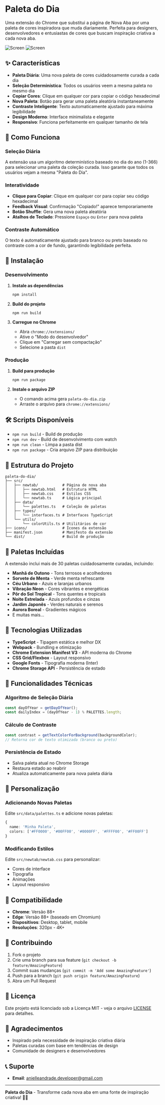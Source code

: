 # Paleta do Dia

Uma extensão do Chrome que substitui a página de Nova Aba por uma paleta de cores inspiradora que muda diariamente. Perfeita para designers, desenvolvedores e entusiastas de cores que buscam inspiração criativa a cada nova aba.

![Screen](1.png)
![Screen](2.png)

## ✨ Características

- **Paleta Diária**: Uma nova paleta de cores cuidadosamente curada a cada dia
- **Seleção Determinística**: Todos os usuários veem a mesma paleta no mesmo dia
- **Copiar Cores**: Clique em qualquer cor para copiar o código hexadecimal
- **Nova Paleta**: Botão para gerar uma paleta aleatória instantaneamente
- **Contraste Inteligente**: Texto automaticamente ajustado para máxima legibilidade
- **Design Moderno**: Interface minimalista e elegante
- **Responsivo**: Funciona perfeitamente em qualquer tamanho de tela

## 🎨 Como Funciona

### Seleção Diária
A extensão usa um algoritmo determinístico baseado no dia do ano (1-366) para selecionar uma paleta da coleção curada. Isso garante que todos os usuários vejam a mesma "Paleta do Dia".

### Interatividade
- **Clique para Copiar**: Clique em qualquer cor para copiar seu código hexadecimal
- **Feedback Visual**: Confirmação "Copiado!" aparece temporariamente
- **Botão Shuffle**: Gera uma nova paleta aleatória
- **Atalhos de Teclado**: Pressione `Espaço` ou `Enter` para nova paleta

### Contraste Automático
O texto é automaticamente ajustado para branco ou preto baseado no contraste com a cor de fundo, garantindo legibilidade perfeita.

## 🚀 Instalação

### Desenvolvimento

1. **Instale as dependências**
   ```bash
   npm install
   ```

2. **Build do projeto**
   ```bash
   npm run build
   ```

3. **Carregue no Chrome**
   - Abra `chrome://extensions/`
   - Ative o "Modo do desenvolvedor"
   - Clique em "Carregar sem compactação"
   - Selecione a pasta `dist`

### Produção

1. **Build para produção**
   ```bash
   npm run package
   ```

2. **Instale o arquivo ZIP**
   - O comando acima gera `paleta-do-dia.zip`
   - Arraste o arquivo para `chrome://extensions/`

## 🛠️ Scripts Disponíveis

- `npm run build` - Build de produção
- `npm run dev` - Build de desenvolvimento com watch
- `npm run clean` - Limpa a pasta dist
- `npm run package` - Cria arquivo ZIP para distribuição

## 📁 Estrutura do Projeto

```
paleta-do-dia/
├── src/
│   ├── newtab/           # Página de nova aba
│   │   ├── newtab.html   # Estrutura HTML
│   │   ├── newtab.css    # Estilos CSS
│   │   └── newtab.ts     # Lógica principal
│   ├── data/
│   │   └── palettes.ts   # Coleção de paletas
│   ├── types/
│   │   └── interfaces.ts # Interfaces TypeScript
│   └── utils/
│       └── colorUtils.ts # Utilitários de cor
├── icons/                # Ícones da extensão
├── manifest.json         # Manifesto da extensão
└── dist/                 # Build de produção
```

## 🎨 Paletas Incluídas

A extensão inclui mais de 30 paletas cuidadosamente curadas, incluindo:

- **Manhã de Outono** - Tons terrosos e acolhedores
- **Sorvete de Menta** - Verde menta refrescante
- **Céu Urbano** - Azuis e laranjas urbanos
- **Vibração Neon** - Cores vibrantes e energéticas
- **Pôr do Sol Tropical** - Tons quentes e tropicais
- **Noite Estrelada** - Azuis profundos e cinzas
- **Jardim Japonês** - Verdes naturais e serenos
- **Aurora Boreal** - Gradientes mágicos
- E muitas mais...

## 🔧 Tecnologias Utilizadas

- **TypeScript** - Tipagem estática e melhor DX
- **Webpack** - Bundling e otimização
- **Chrome Extension Manifest V3** - API moderna do Chrome
- **CSS Grid/Flexbox** - Layout responsivo
- **Google Fonts** - Tipografia moderna (Inter)
- **Chrome Storage API** - Persistência de estado

## 🎯 Funcionalidades Técnicas

### Algoritmo de Seleção Diária
```typescript
const dayOfYear = getDayOfYear();
const dailyIndex = (dayOfYear - 1) % PALETTES.length;
```

### Cálculo de Contraste
```typescript
const contrast = getTextColorForBackground(backgroundColor);
// Retorna cor de texto otimizada (branco ou preto)
```

### Persistência de Estado
- Salva paleta atual no Chrome Storage
- Restaura estado ao reabrir
- Atualiza automaticamente para nova paleta diária

## 🎨 Personalização

### Adicionando Novas Paletas
Edite `src/data/palettes.ts` e adicione novas paletas:

```typescript
{
  name: 'Minha Paleta',
  colors: ['#FF0000', '#00FF00', '#0000FF', '#FFFF00', '#FF00FF']
}
```

### Modificando Estilos
Edite `src/newtab/newtab.css` para personalizar:
- Cores de interface
- Tipografia
- Animações
- Layout responsivo

## 📱 Compatibilidade

- **Chrome**: Versão 88+
- **Edge**: Versão 88+ (baseado em Chromium)
- **Dispositivos**: Desktop, tablet, mobile
- **Resoluções**: 320px - 4K+

## 🤝 Contribuindo

1. Fork o projeto
2. Crie uma branch para sua feature (`git checkout -b feature/AmazingFeature`)
3. Commit suas mudanças (`git commit -m 'Add some AmazingFeature'`)
4. Push para a branch (`git push origin feature/AmazingFeature`)
5. Abra um Pull Request

## 📄 Licença

Este projeto está licenciado sob a Licença MIT - veja o arquivo [LICENSE](LICENSE) para detalhes.

## 🙏 Agradecimentos

- Inspirado pela necessidade de inspiração criativa diária
- Paletas curadas com base em tendências de design
- Comunidade de designers e desenvolvedores

## 📞 Suporte

- **Email**: anielleandrade.developer@gmail.com

---

**Paleta do Dia** - Transforme cada nova aba em uma fonte de inspiração criativa! 🎨✨

